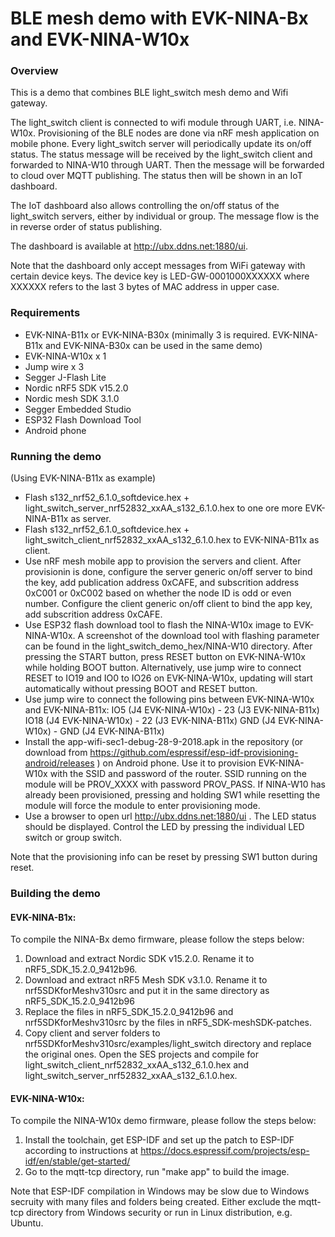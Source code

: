 # BLE mesh demo with EVK-NINA-Bx and EVK-NINA-W10x

### Overview
This is a demo that combines BLE light_switch mesh demo and Wifi gateway. 

The light_switch client is connected to wifi module through UART, i.e. NINA-W10x. Provisioning of the BLE nodes are done via nRF mesh application on mobile phone. Every light_switch server will periodically update its on/off status. The status message will be received by the light_switch client and forwarded to NINA-W10 through UART. Then the message will be forwarded to cloud over MQTT publishing. The status then will be shown in an IoT dashboard. 

The IoT dashboard also allows controlling the on/off status of the light_switch servers, either by individual or group. The message flow is the in reverse order of status publishing.

The dashboard is available at http://ubx.ddns.net:1880/ui. 

Note that the dashboard only accept messages from WiFi gateway with certain device keys. The device key is LED-GW-0001000XXXXXX where XXXXXX refers to the last 3 bytes of MAC address in upper case. 

### Requirements
- EVK-NINA-B11x or EVK-NINA-B30x (minimally 3 is required. EVK-NINA-B11x and EVK-NINA-B30x can be used in the same demo)
- EVK-NINA-W10x x 1
- Jump wire x 3
- Segger J-Flash Lite
- Nordic nRF5 SDK v15.2.0
- Nordic mesh SDK 3.1.0
- Segger Embedded Studio 
- ESP32 Flash Download Tool
- Android phone

### Running the demo
(Using EVK-NINA-B11x as example)
- Flash s132_nrf52_6.1.0_softdevice.hex + light_switch_server_nrf52832_xxAA_s132_6.1.0.hex to one ore more EVK-NINA-B11x as server. 
- Flash s132_nrf52_6.1.0_softdevice.hex + light_switch_client_nrf52832_xxAA_s132_6.1.0.hex to EVK-NINA-B11x as client.
- Use nRF mesh mobile app to provision the servers and client. After provisionin is done, configure the server generic on/off server to bind the key, add publication address 0xCAFE, and subscrition address 0xC001 or 0xC002 based on whether the node ID is odd or even number. Configure the client generic on/off client to bind the app key, add subscrition address 0xCAFE.
- Use ESP32 flash download tool to flash the NINA-W10x image to EVK-NINA-W10x. A screenshot of the download tool with flashing parameter can be found in the light_switch_demo_hex/NINA-W10 directory. After pressing the START button, press RESET button on EVK-NINA-W10x while holding BOOT button. Alternatively, use jump wire to connect RESET to IO19 and IO0 to IO26 on EVK-NINA-W10x, updating will start automatically without pressing BOOT and RESET button.
- Use jump wire to connect the following pins between EVK-NINA-W10x and EVK-NINA-B11x:
  IO5  (J4 EVK-NINA-W10x) - 23  (J3 EVK-NINA-B11x)
  IO18 (J4 EVK-NINA-W10x) - 22  (J3 EVK-NINA-B11x)
  GND  (J4 EVK-NINA-W10x) - GND (J4 EVK-NINA-B11x)
- Install the app-wifi-sec1-debug-28-9-2018.apk in the repository (or download from https://github.com/espressif/esp-idf-provisioning-android/releases ) on Android phone. Use it to provision EVK-NINA-W10x with the SSID and password of the router. SSID running on the module will be PROV_XXXX with password PROV_PASS. If NINA-W10 has already been provisioned, pressing and holding SW1 while resetting the module will force the module to enter provisioning mode. 
- Use a browser to open url http://ubx.ddns.net:1880/ui . The LED status should be displayed. Control the LED by pressing the individual LED switch or group switch.

Note that the provisioning info can be reset by pressing SW1 button during reset.

### Building the demo

#### EVK-NINA-B1x:

To compile the NINA-Bx demo firmware, please follow the steps below:
1. Download and extract Nordic SDK v15.2.0. Rename it to nRF5_SDK_15.2.0_9412b96.
2. Download and extract nRF5 Mesh SDK v3.1.0. Rename it to nrf5SDKforMeshv310src and put it in the same directory as nRF5_SDK_15.2.0_9412b96
3. Replace the files in nRF5_SDK_15.2.0_9412b96 and nrf5SDKforMeshv310src by the files in nRF5_SDK-meshSDK-patches. 
4. Copy client and server folders to nrf5SDKforMeshv310src/examples/light_switch directory and replace the original ones. Open the SES projects and compile for light_switch_client_nrf52832_xxAA_s132_6.1.0.hex and light_switch_server_nrf52832_xxAA_s132_6.1.0.hex.

#### EVK-NINA-W10x:

To compile the NINA-W10x demo firmware, please follow the steps below:
1. Install the toolchain, get ESP-IDF and set up the patch to ESP-IDF according to instructions at https://docs.espressif.com/projects/esp-idf/en/stable/get-started/ 
2. Go to the mqtt-tcp directory, run "make app" to build the image.

Note that ESP-IDF compilation in Windows may be slow due to Windows secruity with many files and folders being created. Either exclude the mqtt-tcp directory from Windows security or run in Linux distribution, e.g. Ubuntu.

 





